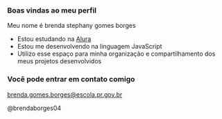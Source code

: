 ### Boas vindas ao meu perfil 

Meu nome é brenda stephany gomes borges 

- Estou estudando na [Alura](https://www.alura.com.br)
- Estou me desenvolvendo na linguagem JavaScript
- Utilizo esse espaço para minha organização e compartilhamento dos meus projetos desenvolvidos

### Você pode entrar em contato comigo

brenda.gomes.borges@escola.pr.gov.br

@brendaborges04
